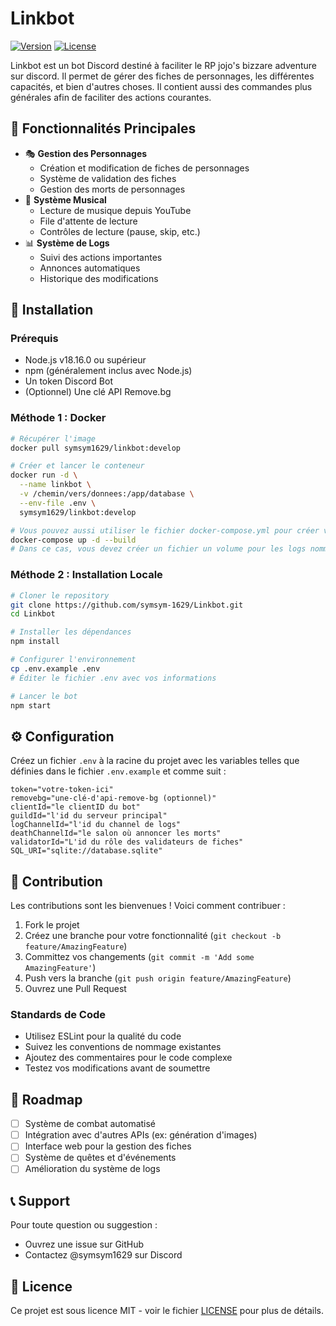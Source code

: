 # Linkbot
[![Version](https://img.shields.io/badge/version-2.7.0-blue.svg)](https://github.com/symsym-1629/Linkbot)
[![License](https://img.shields.io/badge/license-MIT-green.svg)](LICENSE)

Linkbot est un bot Discord destiné à faciliter le RP jojo's bizzare adventure sur discord. Il permet de gérer des fiches de personnages, les différentes capacités, et bien d'autres choses. Il contient aussi des commandes plus générales afin de faciliter des actions courantes.

## 🌟 Fonctionnalités Principales

- 🎭 **Gestion des Personnages**
  - Création et modification de fiches de personnages
  - Système de validation des fiches
  - Gestion des morts de personnages
- 🎵 **Système Musical**
  - Lecture de musique depuis YouTube
  - File d'attente de lecture
  - Contrôles de lecture (pause, skip, etc.)
- 📊 **Système de Logs**
  - Suivi des actions importantes
  - Annonces automatiques
  - Historique des modifications

## 🚀 Installation

### Prérequis
- Node.js v18.16.0 ou supérieur
- npm (généralement inclus avec Node.js)
- Un token Discord Bot
- (Optionnel) Une clé API Remove.bg

### Méthode 1 : Docker
```bash
# Récupérer l'image
docker pull symsym1629/linkbot:develop

# Créer et lancer le conteneur
docker run -d \
  --name linkbot \
  -v /chemin/vers/donnees:/app/database \
  --env-file .env \
  symsym1629/linkbot:develop
```
```bash
# Vous pouvez aussi utiliser le fichier docker-compose.yml pour créer votre image et lancer le conteneur
docker-compose up -d --build
# Dans ce cas, vous devez créer un fichier un volume pour les logs nommmé linkbotDebug
```
### Méthode 2 : Installation Locale
```bash
# Cloner le repository
git clone https://github.com/symsym-1629/Linkbot.git
cd Linkbot

# Installer les dépendances
npm install

# Configurer l'environnement
cp .env.example .env
# Éditer le fichier .env avec vos informations

# Lancer le bot
npm start
```

## ⚙️ Configuration

Créez un fichier `.env` à la racine du projet avec les variables telles que 
définies dans le fichier `.env.example` et comme suit :

```env
token="votre-token-ici"
removebg="une-clé-d'api-remove-bg (optionnel)"
clientId="le clientID du bot"
guildId="l'id du serveur principal"
logChannelId="l'id du channel de logs"
deathChannelId="le salon où annoncer les morts"
validatorId="L'id du rôle des validateurs de fiches"
SQL_URI="sqlite://database.sqlite"
```

## 🤝 Contribution

Les contributions sont les bienvenues ! Voici comment contribuer :

1. Fork le projet
2. Créez une branche pour votre fonctionnalité (`git checkout -b feature/AmazingFeature`)
3. Committez vos changements (`git commit -m 'Add some AmazingFeature'`)
4. Push vers la branche (`git push origin feature/AmazingFeature`)
5. Ouvrez une Pull Request

### Standards de Code
- Utilisez ESLint pour la qualité du code
- Suivez les conventions de nommage existantes
- Ajoutez des commentaires pour le code complexe
- Testez vos modifications avant de soumettre

## 📝 Roadmap

- [ ] Système de combat automatisé
- [ ] Intégration avec d'autres APIs (ex: génération d'images)
- [ ] Interface web pour la gestion des fiches
- [ ] Système de quêtes et d'événements
- [ ] Amélioration du système de logs

## 📞 Support

Pour toute question ou suggestion :
- Ouvrez une issue sur GitHub
- Contactez @symsym1629 sur Discord

## 📄 Licence

Ce projet est sous licence MIT - voir le fichier [LICENSE](LICENSE) pour plus de détails.
